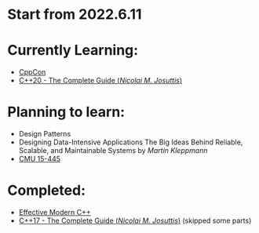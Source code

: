 # Start from 2022.6.11

# Currently Learning:
- [CppCon](./cpp/cppcon/README.md)
- [C++20 - The Complete Guide (_Nicolai M. Josuttis_)](./cpp/c%2B%2B20/cpp20.md)

# Planning to learn:
- Design Patterns
- Designing Data-Intensive Applications The Big Ideas Behind Reliable, Scalable, and Maintainable Systems by _Martin Kleppmann_
- [CMU 15-445](https://15445.courses.cs.cmu.edu/spring2023/)

# Completed:
- [Effective Modern C++](./cpp/effective-modern-c%2B%2B/effective-modern-cpp.md)
- [C++17 - The Complete Guide (_Nicolai M. Josuttis_)](./cpp/c%2B%2B17/cpp17.md) (skipped some parts)
